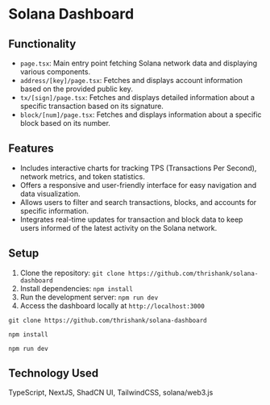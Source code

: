 # Solana Dashboard

## Functionality

- `page.tsx`: Main entry point fetching Solana network data and displaying various components.
- `address/[key]/page.tsx`: Fetches and displays account information based on the provided public key.
- `tx/[sign]/page.tsx`: Fetches and displays detailed information about a specific transaction based on its signature.
- `block/[num]/page.tsx`: Fetches and displays information about a specific block based on its number.

## Features

- Includes interactive charts for tracking TPS (Transactions Per Second), network metrics, and token statistics.
- Offers a responsive and user-friendly interface for easy navigation and data visualization.
- Allows users to filter and search transactions, blocks, and accounts for specific information.
- Integrates real-time updates for transaction and block data to keep users informed of the latest activity on the Solana network.

## Setup

1. Clone the repository: `git clone https://github.com/thrishank/solana-dashboard`
2. Install dependencies: `npm install`
3. Run the development server: `npm run dev`
4. Access the dashboard locally at `http://localhost:3000`

```
git clone https://github.com/thrishank/solana-dashboard

npm install

npm run dev
```

## Technology Used

TypeScript, NextJS, 
ShadCN UI, TailwindCSS, 
solana/web3.js
